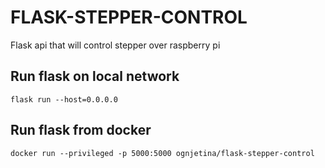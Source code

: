 # FLASK-STEPPER-CONTROL

Flask api that will control stepper over raspberry pi

## Run flask on local network

```flask run --host=0.0.0.0```

## Run flask from docker

```docker run --privileged -p 5000:5000 ognjetina/flask-stepper-control```